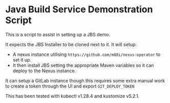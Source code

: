 
Java Build Service Demonstration Script
=======================================


This is a script to assist in setting up a JBS demo.

It expects the JBS Installer to be cloned next to it. It will setup:

* A nexus instance utilising `https://github.com/m88i/nexus-operator` to set it up.
* It then install JBS setting the appropriate Maven variables so it can deploy to the Nexus instance.

It can setup a GitLab instance though this requires some extra manual work to create a token through the UI and export `GIT_DEPLOY_TOKEN`

This has been tested with kubectl v1.28.4 and kustomize v5.2.1.
